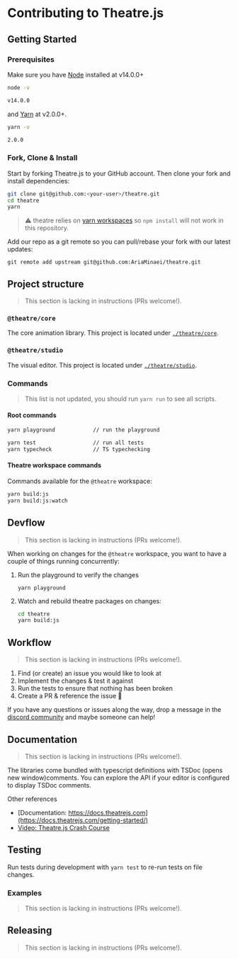 # Contributing to Theatre.js

## Getting Started

### Prerequisites

Make sure you have [Node](https://nodejs.org/) installed at v14.0.0+

```sh
node -v

v14.0.0

```

and [Yarn](https://classic.yarnpkg.com/en/) at v2.0.0+.

```sh
yarn -v

2.0.0
```

### Fork, Clone & Install

Start by forking Theatre.js to your GitHub account. Then clone your fork and
install dependencies:

```sh
git clone git@github.com:<your-user>/theatre.git
cd theatre
yarn
```

> ⚠ theatre relies on
> [yarn workspaces](https://classic.yarnpkg.com/lang/en/docs/workspaces/) so
> `npm install` will not work in this repository.

Add our repo as a git remote so you can pull/rebase your fork with our latest
updates:

```
git remote add upstream git@github.com:AriaMinaei/theatre.git
```

## Project structure

> This section is lacking in instructions (PRs welcome!).

### `@theatre/core`

The core animation library. This project is located under
[`./theatre/core`](`/theatre/core).

### `@theatre/studio`

The visual editor. This project is located under
[`./theatre/studio`](`/theatre/studio).

### Commands

> This list is not updated, you should run `yarn run` to see all scripts.

#### Root commands

```sh
yarn playground            // run the playground

yarn test                  // run all tests
yarn typecheck             // TS typechecking
```

#### Theatre workspace commands

Commands available for the `@theatre` workspace:

```sh
yarn build:js
yarn build:js:watch
```

## Devflow

> This section is lacking in instructions (PRs welcome!).

When working on changes for the `@theatre` workspace, you want to have a couple
of things running concurrently:

1. Run the playground to verify the changes
   ```
   yarn playground
   ```
2. Watch and rebuild theatre packages on changes:
   ```sh
   cd theatre
   yarn build:js
   ```

## Workflow

> This section is lacking in instructions (PRs welcome!).

1. Find (or create) an issue you would like to look at
2. Implement the changes & test it against
3. Run the tests to ensure that nothing has been broken
4. Create a PR & reference the issue 🎉

If you have any questions or issues along the way, drop a message in the
[discord community](https://discord.gg/bm9f8F9Y9N) and maybe someone can help!

## Documentation

> This section is lacking in instructions (PRs welcome!).

The libraries come bundled with typescript definitions with TSDoc (opens new
window)comments. You can explore the API if your editor is configured to display
TSDoc comments.

Other references

- [Documentation: https://docs.theatrejs.com](https://docs.theatrejs.com/getting-started/)
- [Video: Theatre.js Crash Course](https://www.youtube.com/watch?v=icR9EIS1q34)

## Testing

Run tests during development with `yarn test` to re-run tests on file changes.

### Examples

> This section is lacking in instructions (PRs welcome!).

## Releasing

> This section is lacking in instructions (PRs welcome!).
